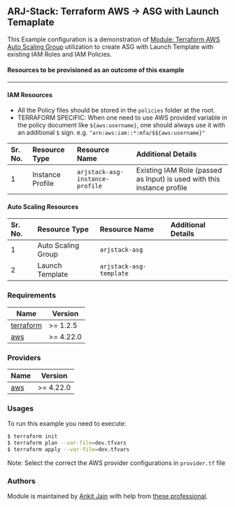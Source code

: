 ## ARJ-Stack: Terraform AWS -> ASG with Launch Temaplate

This Example configuration is a demonstration of [Module: Terraform AWS Auto Scaling Group](https://github.com/arjstack/terraform-aws-iam) utilization to create ASG with Launch Template with existing IAM Roles and IAM Policies.

#### Resources to be provisioned as an outcome of this example
---

#### IAM Resources

- All the Policy files should be stored in the `policies` folder at the root.
- TERRAFORM SPECIFIC: When one need to use AWS provided variable in the policy document like `${aws:username}`, one should always use it with an additional `$` sign. e.g. `"arn:aws:iam::*:mfa/$${aws:username}"`

| Sr. No. | Resource Type | Resource Name | Additional Details |
|:------|:------|:------|:------|
| 1 | Instance Profile | `arjstack-asg-instance-profile` | Existing IAM Role (passed as Input) is used with this instance profile  |

#### Auto Scaling Resources

| Sr. No. | Resource Type | Resource Name | Additional Details |
|:------|:------|:------|:------|
| 1 | Auto Scaling Group | `arjstack-asg` |  |
| 2 | Launch Template | `arjstack-asg-template` |  |

### Requirements

| Name | Version |
|------|---------|
| <a name="requirement_terraform"></a> [terraform](#requirement\_terraform) | >= 1.2.5 |
| <a name="requirement_aws"></a> [aws](#requirement\_aws) | >= 4.22.0 |

### Providers

| Name | Version |
|------|---------|
| <a name="provider_aws"></a> [aws](#provider\_aws) | >= 4.22.0 |

### Usages

To run this example you need to execute:

```bash
$ terraform init
$ terraform plan --var-file=dev.tfvars
$ terraform apply --var-file=dev.tfvars
```

Note: Select the correct the AWS provider configurations in `provider.tf` file

### Authors

Module is maintained by [Ankit Jain](https://github.com/ankit-jn) with help from [these professional](https://github.com/arjstack/terraform-aws-examples/graphs/contributors).